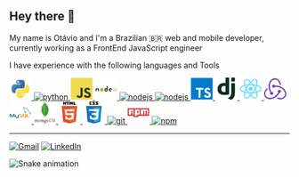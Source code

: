 ## Hey there 👋

My name is Otávio and I'm a Brazilian 🇧🇷 web and mobile developer, currently working as a FrontEnd JavaScript engineer

I have experience with the following languages and Tools

<div>
    <a href="https://www.python.org" target="_blank"> 
        <img src="https://raw.githubusercontent.com/devicons/devicon/master/icons/python/python-original.svg" alt="python" width="40" height="40"/> 
    </a> 
    <a href="https://angular.io/" target="_blank"> 
        <img src="https://angular.io/assets/images/logos/angular/angular.svg" alt="python" width="40" height="40"/> 
    </a> 
    <a href="https://developer.mozilla.org/en-US/docs/Web/JavaScript" target="_blank"> 
        <img src="https://raw.githubusercontent.com/devicons/devicon/master/icons/javascript/javascript-original.svg"alt="javascript" width="40" height="40"/> 
    </a>
    <a href="https://nodejs.org" target="_blank"> 
        <img src="https://raw.githubusercontent.com/devicons/devicon/master/icons/nodejs/nodejs-original-wordmark.svg"  alt="nodejs" width="40" height="40"/> 
    </a> 
        <a href="https://jquery.com/" target="_blank"> 
        <img src="https://www.kindpng.com/picc/m/445-4450254_jquery-logo-icon-svg-hd-png-download.png"  alt="nodejs" width="40" height="40"/> 
    </a> 
        <a href="https://ionicframework.com/" target="_blank"> 
        <img src="https://uxwing.com/wp-content/themes/uxwing/download/10-brands-and-social-media/ionic.png"  alt="nodejs" width="40" height="40"/> 
    </a> 
    <a href="https://www.typescriptlang.org/" target="_blank"> 
        <img src="https://raw.githubusercontent.com/devicons/devicon/master/icons/typescript/typescript-original.svg" alt="typescript" width="40" height="40"/> 
    </a>
    <a href="https://www.djangoproject.com/" target="_blank"> 
        <img src="https://raw.githubusercontent.com/devicons/devicon/master/icons/django/django-plain.svg" alt="django" width="40" height="40"/> 
    </a> 
    <a href="https://reactjs.org/" target="_blank"> 
        <img src="https://raw.githubusercontent.com/devicons/devicon/master/icons/react/react-original.svg" alt="reactjs" width="40" height="40"/> 
    </a> 
    <a href="https://redux.js.org/" target="_blank"> 
        <img src="https://raw.githubusercontent.com/devicons/devicon/master/icons/redux/redux-original.svg" alt="redux" width="40" height="40"/> 
    </a> 
    <a href="https://www.mysql.com/" target="_blank"> 
        <img src="https://raw.githubusercontent.com/devicons/devicon/master/icons/mysql/mysql-original-wordmark.svg" alt="mysql" width="40" height="40"/> 
    </a>
    <a href="https://www.mongodb.com/" target="_blank"> 
        <img src="https://raw.githubusercontent.com/devicons/devicon/master/icons/mongodb/mongodb-original-wordmark.svg" alt="mongodb" width="40" height="40"/> 
    </a>
    <a href="https://www.w3.org/html/" target="_blank"> 
        <img src="https://raw.githubusercontent.com/devicons/devicon/master/icons/html5/html5-original-wordmark.svg" alt="html5" width="40" height="40"/> 
    </a> 
    <a href="https://www.w3schools.com/css/" target="_blank"> 
        <img src="https://raw.githubusercontent.com/devicons/devicon/master/icons/css3/css3-original-wordmark.svg" alt="css3" width="40" height="40"/> 
    </a> 
    <a href="https://git-scm.com/" target="_blank"> 
        <img src="https://www.vectorlogo.zone/logos/git-scm/git-scm-icon.svg" alt="git" width="40" height="40"/> 
    </a>
    <a href="https://www.npmjs.com/" target="_blank"> 
        <img src="https://raw.githubusercontent.com/devicons/devicon/master/icons/npm/npm-original-wordmark.svg" alt="npm" width="40"  height="40"/> 
    </a>
    <a href=https://www.linux.org/" target="_blank"> 
        <img src="https://cdn.iconscout.com/icon/free/png-256/linux-3049927-2538320.png" alt="npm" width="40"  height="40"/> 
    </a>
</div>

---



[![Gmail](https://img.shields.io/badge/Gmail-D14836?style=for-the-badge&logo=gmail&logoColor=white)](mailto:daugusto.otavio@gmail.com?subject=Hi%20there,%20found%20your%20email%20on%20your%20github%20profile)
[![LinkedIn](https://img.shields.io/badge/LinkedIn-0077B5?style=for-the-badge&logo=linkedin&logoColor=white)](https://www.linkedin.com/in/ot%C3%A1vio-augusto-daros-324b92113?lipi=urn%3Ali%3Apage%3Ad_flagship3_profile_view_base_contact_details%3BqDYJrDw8TsSllGoCKfOraQ%3D%3D)
                                                                                                                          
![Snake animation](https://github.com/devota2508/devota2508/blob/output/github-contribution-grid-snake.svg)
